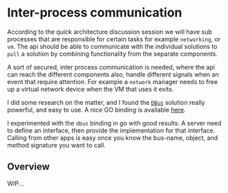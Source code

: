 # Inter-process communication
According to the quick architecture discussion session we will have sub processes that
are responsible for certain tasks for example `networking`, or `vm`. The api should be 
able to communicate with the individual solutions to `pull` a solution by combining functionality
from the separate components.

A sort of secured, inter process communication is needed, where the api can reach the different components
also, handle different signals when an event that require attention. For example a `network` manager needs
to free up a virtual network device when the VM that uses it exits. 

I did some research on the matter, and I found the [`DBus`](https://www.freedesktop.org/wiki/Software/dbus/) solution really powerful, and easy to use. A nice GO binding is available [here](https://github.com/godbus/dbus).

I experimented with the `dbus` binding in go with good results. A server need to define an interface, then provide the implementation
for that interface. Calling from other apps is easy once you know the bus-name, object, and method signature you want to call.

## Overview 
WIP...